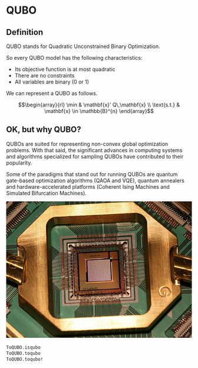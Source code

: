 # QUBO

## Definition
QUBO stands for Quadratic Unconstrained Binary Optimization. 

So every QUBO model has the following characteristics:
- Its objective function is at most quadratic
- There are no constraints
- All variables are binary (0 or 1)

We can represent a QUBO as follows.

```math
\begin{array}{rl}
   \min        & \mathbf{x}' Q\,\mathbf{x} \\
   \text{s.t.} & \mathbf{x} \in \mathbb{B}^{n}
\end{array}
```

## OK, but why QUBO?


QUBOs are suited for representing non-convex global optimization problems. With that said, the significant advances in computing systems and algorithms specialized for sampling QUBOs have contributed to their popularity.

Some of the paradigms that stand out for running QUBOs are quantum gate-based optimization algorithms (QAOA and VQE), quantum annealers and hardware-accelerated platforms (Coherent Ising Machines and Simulated Bifurcation Machines).

![D-Wave Washington 1000Q](../assets/figs/quantum-chip.png)

```@docs
ToQUBO.isqubo
ToQUBO.toqubo
ToQUBO.toqubo!
```
